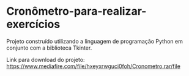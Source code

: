 # Cronômetro-para-realizar-exercícios
Projeto construído utilizando a linguagem de programação Python em conjunto com a biblioteca Tkinter. 

Link para download do projeto: https://www.mediafire.com/file/hxeyxrwguci0foh/Cronometro.rar/file
